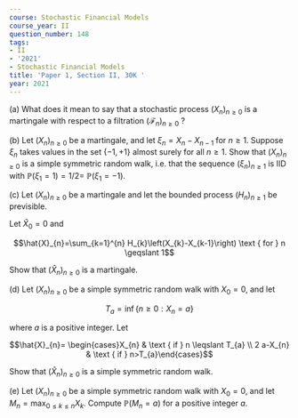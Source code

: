 ```yaml
---
course: Stochastic Financial Models
course_year: II
question_number: 148
tags:
- II
- '2021'
- Stochastic Financial Models
title: 'Paper 1, Section II, 30K '
year: 2021
---
```




(a) What does it mean to say that a stochastic process $\left(X_{n}\right)_{n \geqslant 0}$ is a martingale with respect to a filtration $\left(\mathcal{F}_{n}\right)_{n \geqslant 0}$ ?

(b) Let $\left(X_{n}\right)_{n \geqslant 0}$ be a martingale, and let $\xi_{n}=X_{n}-X_{n-1}$ for $n \geqslant 1$. Suppose $\xi_{n}$ takes values in the set $\{-1,+1\}$ almost surely for all $n \geqslant 1$. Show that $\left(X_{n}\right)_{n \geqslant 0}$ is a simple symmetric random walk, i.e. that the sequence $\left(\xi_{n}\right)_{n \geqslant 1}$ is $\operatorname{IID}$ with $\mathbb{P}\left(\xi_{1}=1\right)=1 / 2=$ $\mathbb{P}\left(\xi_{1}=-1\right) .$

(c) Let $\left(X_{n}\right)_{n \geqslant 0}$ be a martingale and let the bounded process $\left(H_{n}\right)_{n \geqslant 1}$ be previsible.

Let $\hat{X}_{0}=0$ and

$$\hat{X}_{n}=\sum_{k=1}^{n} H_{k}\left(X_{k}-X_{k-1}\right) \text { for } n \geqslant 1$$

Show that $\left(\hat{X}_{n}\right)_{n \geqslant 0}$ is a martingale.

(d) Let $\left(X_{n}\right)_{n \geqslant 0}$ be a simple symmetric random walk with $X_{0}=0$, and let

$$T_{a}=\inf \left\{n \geqslant 0: X_{n}=a\right\}$$

where $a$ is a positive integer. Let

$$\hat{X}_{n}= \begin{cases}X_{n} & \text { if } n \leqslant T_{a} \\ 2 a-X_{n} & \text { if } n>T_{a}\end{cases}$$

Show that $\left(\hat{X}_{n}\right)_{n \geqslant 0}$ is a simple symmetric random walk.

(e) Let $\left(X_{n}\right)_{n \geqslant 0}$ be a simple symmetric random walk with $X_{0}=0$, and let $M_{n}=\max _{0 \leqslant k \leqslant n} X_{k}$. Compute $\mathbb{P}\left(M_{n}=a\right)$ for a positive integer $a$.